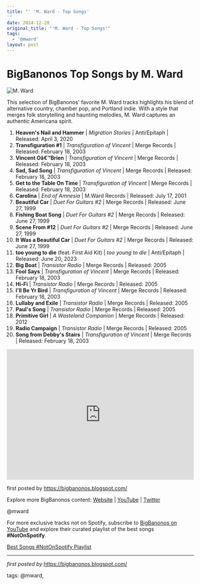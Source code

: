 ```yaml
---
title: "' 'M. Ward - Top Songs'
'"
date: 2024-12-20
original_title: "'M. Ward - Top Songs'"
tags:
  - '@mward'
layout: post
---
```

<h1>BigBanonos Top Songs by M. Ward</h1>
<img alt="M. Ward" src="https://images.squarespace-cdn.com/content/v1/6440d7cbad509f626b0e66fb/6115076e-1525-466b-a8c9-0c8174a7e075/MWard_BestOfBG_Cropped-min.jpg" /> <p>This selection of BigBanonos' favorite M. Ward tracks highlights his blend of alternative country, chamber pop, and Portland indie. With a style that merges folk storytelling and haunting melodies, M. Ward captures an authentic Americana spirit.</p>
<ol> <li><strong>Heaven's Nail and Hammer</strong> | <em>Migration Stories</em> | Anti/Epitaph | Released: April 3, 2020</li> <li><strong>Transfiguration #1</strong> | <em>Transfiguration of Vincent</em> | Merge Records | Released: February 18, 2003</li> <li><strong>Vincent Oâ€™Brien</strong> | <em>Transfiguration of Vincent</em> | Merge Records | Released: February 18, 2003</li> <li><strong>Sad, Sad Song</strong> | <em>Transfiguration of Vincent</em> | Merge Records | Released: February 18, 2003</li> <li><strong>Get to the Table On Time</strong> | <em>Transfiguration of Vincent</em> | Merge Records | Released: February 18, 2003</li> <li><strong>Carolina</strong> | <em>End of Amnesia</em> | M.Ward Records | Released: July 17, 2001</li> <li><strong>Beautiful Car</strong> | <em>Duet For Guitars #2</em> | Merge Records | Released: June 27, 1999</li> <li><strong>Fishing Boat Song</strong> | <em>Duet For Guitars #2</em> | Merge Records | Released: June 27, 1999</li> <li><strong>Scene From #12</strong> | <em>Duet For Guitars #2</em> | Merge Records | Released: June 27, 1999</li> <li><strong>It Was a Beautiful Car</strong> | <em>Duet For Guitars #2</em> | Merge Records | Released: June 27, 1999</li> <li><strong>too young to die</strong> (feat. First Aid Kit) | <em>too young to die</em> | Anti/Epitaph | Released: June 20, 2023</li> <li><strong>Big Boat</strong> | <em>Transistor Radio</em> | Merge Records | Released: 2005</li> <li><strong>Fool Says</strong> | <em>Transfiguration of Vincent</em> | Merge Records | Released: February 18, 2003</li> <li><strong>Hi-Fi</strong> | <em>Transistor Radio</em> | Merge Records | Released: 2005</li> <li><strong>I'll Be Yr Bird</strong> | <em>Transfiguration of Vincent</em> | Merge Records | Released: February 18, 2003</li> <li><strong>Lullaby and Exile</strong> | <em>Transistor Radio</em> | Merge Records | Released: 2005</li> <li><strong>Paul's Song</strong> | <em>Transistor Radio</em> | Merge Records | Released: 2005</li> <li><strong>Primitive Girl</strong> | <em>A Wasteland Companion</em> | Merge Records | Released: 2012</li> <li><strong>Radio Campaign</strong> | <em>Transistor Radio</em> | Merge Records | Released: 2005</li> <li><strong>Song from Debby's Stairs</strong> | <em>Transfiguration of Vincent</em> | Merge Records | Released: February 18, 2003</li>
</ol><div></div><div></div> <div> <iframe allow="autoplay; clipboard-write; encrypted-media; fullscreen; picture-in-picture" allowfullscreen="" frameborder="0" height="352" loading="lazy" src="https://open.spotify.com/embed/playlist/1fCXs1LBJ9xshcwI4Cf1KM?utm_source=generator" width="100%"></iframe>
</div> <p>first posted by <a href="https://bigbanonos.blogspot.com/">https://bigbanonos.blogspot.com/</a></p> <div> <p>Explore more BigBanonos content: <a href="https://bigbanonos.blogspot.com/">Website</a> | <a href="https://www.youtube.com/@BigBanonos">YouTube</a> | <a href="https://x.com/bigbanonos">Twitter</a></p>
</div> <!--Tags-->
<p>@mward</p>


<!--Subscribe and Playlist Links-->
<div>
    <p>For more exclusive tracks not on Spotify, subscribe to <a href="https://www.youtube.com/@BigBanonos" target="_blank">BigBanonos on YouTube</a> and explore their curated playlist of the best songs <strong>#NotOnSpotify</strong>.</p>
    <p><a href="https://www.youtube.com/playlist?list=PLtuNtuTatqI0kFahUCbtbfenC_ET5O_tr" target="_blank">Best Songs #NotOnSpotify Playlist<br /></a></p></div>

<hr />

<p><em>first posted by</em> <a href="https://bigbanonos.blogspot.com/" rel="noopener" target="_new">https://bigbanonos.blogspot.com/</a></p>

<p>tags: @mward,</p>
